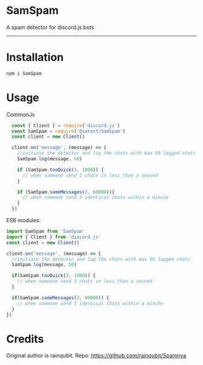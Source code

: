 # SamSpam

A spam detector for discord.js bots

---

# Installation

```bash
npm i SamSpam
```

# Usage

CommonJs

```javascript
  const { Client } = require('discord.js')
  const SamSpam = require('@satont/SamSpam')
  const client = new Client()

  client.on('message', (message) => {
    //initiate the detector and log the chats with max 50 logged chats
    SamSpam.log(message, 50)

    if (SamSpam.tooQuick(3, 1000)) {
      // when someone send 3 chats in less than a second
    }

    if (SamSpam.sameMessages(3, 60000)){
      // when someone send 3 identical chats within a minute
    }
  })
```

ES6 modules:

```javascript
import SamSpam from 'SamSpam'
import { Client } from 'discord.js'
const client = new Client()

client.on('message', (message) => {
  //initiate the detector and log the chats with max 50 logged chats
  SamSpam.log(message, 50)

  if(SamSpam.tooQuick(3, 1000)) {
    // when someone send 3 chats in less than a second
  }

  if(SamSpam.sameMessages(3, 60000)) {
    // when someone send 3 identical chats within a minute
  }
})
```

# Credits
Original author is rainqubit. Repo: https://github.com/rainqubit/Spamnya
